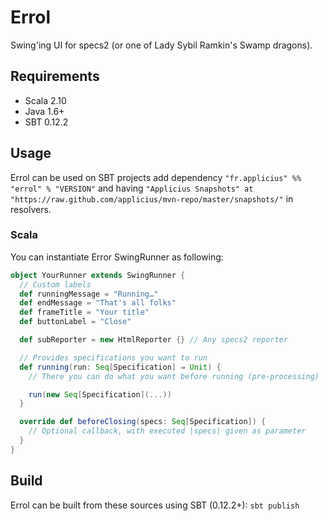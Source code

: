 # Errol

Swing'ing UI for specs2 (or one of Lady Sybil Ramkin's Swamp dragons).

## Requirements

* Scala 2.10
* Java 1.6+
* SBT 0.12.2

## Usage

Errol can be used on SBT projects add dependency `"fr.applicius" %% "errol" % "VERSION"` 
and having `"Applicius Snapshots" at "https://raw.github.com/applicius/mvn-repo/master/snapshots/"` in resolvers.

### Scala

You can instantiate Error SwingRunner as following:

```scala
object YourRunner extends SwingRunner {
  // Custom labels
  def runningMessage = "Running…"
  def endMessage = "That's all folks"
  def frameTitle = "Your title"
  def buttonLabel = "Close"

  def subReporter = new HtmlReporter {} // Any specs2 reporter

  // Provides specifications you want to run
  def running(run: Seq[Specification] ⇒ Unit) {
    // There you can do what you want before running (pre-processing)

    run(new Seq[Specification](...))
  }

  override def beforeClosing(specs: Seq[Specification]) {
    // Optional callback, with executed |specs| given as parameter
  }
}
```

## Build

Errol can be built from these sources using SBT (0.12.2+): `sbt publish`

